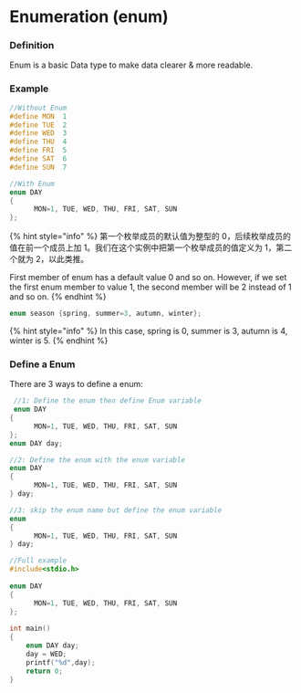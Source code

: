 # Enumeration \(enum\)

### Definition

Enum is a basic Data type to make data clearer & more readable.

### Example

```c
//Without Enum
#define MON  1
#define TUE  2
#define WED  3
#define THU  4
#define FRI  5
#define SAT  6
#define SUN  7

//With Enum
enum DAY
{
      MON=1, TUE, WED, THU, FRI, SAT, SUN
};
```

{% hint style="info" %}
第一个枚举成员的默认值为整型的 0，后续枚举成员的值在前一个成员上加 1。我们在这个实例中把第一个枚举成员的值定义为 1，第二个就为 2，以此类推。

First member of enum has a default value 0 and so on. However, if we set the first enum member to value 1, the second member will be 2 instead of 1 and so on.
{% endhint %}

```c
enum season {spring, summer=3, autumn, winter};

```

{% hint style="info" %}
In this case, spring is 0, summer is 3, autumn is 4, winter is 5.
{% endhint %}

### Define a Enum

There are 3 ways to define a enum:

```c
 //1: Define the enum then define Enum variable
 enum DAY
{
      MON=1, TUE, WED, THU, FRI, SAT, SUN
};
enum DAY day;

//2: Define the enum with the enum variable
enum DAY
{
      MON=1, TUE, WED, THU, FRI, SAT, SUN
} day;

//3: skip the enum name but define the enum variable
enum
{
      MON=1, TUE, WED, THU, FRI, SAT, SUN
} day;

//Full example
#include<stdio.h>
 
enum DAY
{
      MON=1, TUE, WED, THU, FRI, SAT, SUN
};
 
int main()
{
    enum DAY day;
    day = WED;
    printf("%d",day);
    return 0;
}
```

